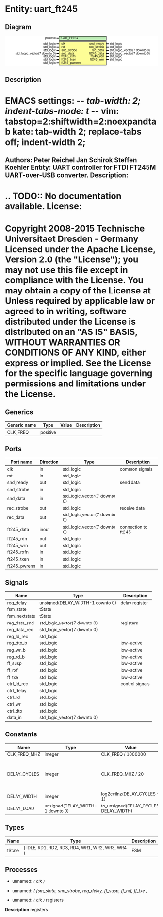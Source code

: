 # Entity: uart_ft245
## Diagram
![Diagram](uart_ft245.svg "Diagram")
## Description
EMACS settings: -*-  tab-width: 2; indent-tabs-mode: t -*-
vim: tabstop=2:shiftwidth=2:noexpandtab
kate: tab-width 2; replace-tabs off; indent-width 2;
=============================================================================
Authors:     Peter Reichel
             Jan Schirok
             Steffen Koehler
Entity:      UART controller for FTDI FT245M UART-over-USB converter.
Description:
------------
.. TODO:: No documentation available.
License:
=============================================================================
Copyright 2008-2015 Technische Universitaet Dresden - Germany
Licensed under the Apache License, Version 2.0 (the "License");
you may not use this file except in compliance with the License.
You may obtain a copy of the License at
Unless required by applicable law or agreed to in writing, software
distributed under the License is distributed on an "AS IS" BASIS,
WITHOUT WARRANTIES OR CONDITIONS OF ANY KIND, either express or implied.
See the License for the specific language governing permissions and
limitations under the License.
=============================================================================
## Generics
| Generic name | Type     | Value | Description |
| ------------ | -------- | ----- | ----------- |
| CLK_FREQ     | positive |       |             |
## Ports
| Port name    | Direction | Type                         | Description         |
| ------------ | --------- | ---------------------------- | ------------------- |
| clk          | in        | std_logic                    | common signals      |
| rst          | in        | std_logic                    |                     |
| snd_ready    | out       | std_logic                    | send data           |
| snd_strobe   | in        | std_logic                    |                     |
| snd_data     | in        | std_logic_vector(7 downto 0) |                     |
| rec_strobe   | out       | std_logic                    | receive data        |
| rec_data     | out       | std_logic_vector(7 downto 0) |                     |
| ft245_data   | inout     | std_logic_vector(7 downto 0) | connection to ft245 |
| ft245_rdn    | out       | std_logic                    |                     |
| ft245_wrn    | out       | std_logic                    |                     |
| ft245_rxfn   | in        | std_logic                    |                     |
| ft245_txen   | in        | std_logic                    |                     |
| ft245_pwrenn | in        | std_logic                    |                     |
## Signals
| Name          | Type                             | Description     |
| ------------- | -------------------------------- | --------------- |
| reg_delay     | unsigned(DELAY_WIDTH-1 downto 0) | delay register  |
| fsm_state     | tState                           |                 |
| fsm_nextstate | tState                           |                 |
| reg_data_snd  | std_logic_vector(7 downto 0)     | registers       |
| reg_data_rec  | std_logic_vector(7 downto 0)     |                 |
| reg_ld_rec    | std_logic                        |                 |
| reg_dto_b     | std_logic                        | low-active      |
| reg_wr_b      | std_logic                        | low-active      |
| reg_rd_b      | std_logic                        | low-active      |
| ff_susp       | std_logic                        | low-active      |
| ff_rxf        | std_logic                        | low-active      |
| ff_txe        | std_logic                        | low-active      |
| ctrl_ld_rec   | std_logic                        | control signals |
| ctrl_delay    | std_logic                        |                 |
| ctrl_rd       | std_logic                        |                 |
| ctrl_wr       | std_logic                        |                 |
| ctrl_dto      | std_logic                        |                 |
| data_in       | std_logic_vector(7 downto 0)     |                 |
## Constants
| Name         | Type                             | Value                                         | Description                                                         |
| ------------ | -------------------------------- | --------------------------------------------- | ------------------------------------------------------------------- |
| CLK_FREQ_MHZ | integer                          |  CLK_FREQ / 1000000                           |                                                                     |
| DELAY_CYCLES | integer                          |  CLK_FREQ_MHZ / 20                            | FT245 communication delay cycles (minimum delay is 50 ns = 1/20 us) |
| DELAY_WIDTH  | integer                          |  log2ceilnz(DELAY_CYCLES + 1)                 | delay register width                                                |
| DELAY_LOAD   | unsigned(DELAY_WIDTH-1 downto 0) |        to_unsigned(DELAY_CYCLES, DELAY_WIDTH) | delay register load value                                           |
## Types
| Name   | Type                                             | Description |
| ------ | ------------------------------------------------ | ----------- |
| tState | ( IDLE, RD1, RD2, RD3, RD4, WR1, WR2, WR3, WR4 ) | FSM         |
## Processes
- unnamed: _( clk )_

- unnamed: _( fsm_state, snd_strobe, reg_delay, ff_susp, ff_rxf, ff_txe )_

- unnamed: _( clk )_
registers

**Description**
registers


